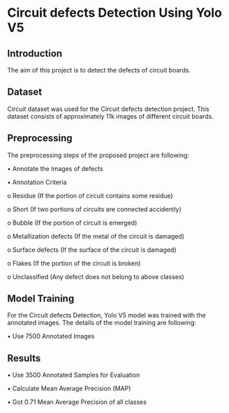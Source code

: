 # Circuit defects Detection Using Yolo V5

## Introduction
The aim of this project is to detect the defects of circuit boards.

## Dataset
Circuit dataset was used for the Circuit defects detection project. This dataset consists of approximately 11k images of different circuit boards.
## Preprocessing
The preprocessing steps of the proposed project are following:

•	Annotate the Images of defects

•	Annotation Criteria

o	Residue (If the portion of circuit contains some residue)

o	Short (If two portions of circuits are connected accidently)

o	Bubble (If the portion of circuit is emerged)

o	Metallization defects (If the metal of the circuit is damaged)

o	Surface defects (If the surface of the circuit is damaged)

o	Flakes (If the portion of the circuit is broken)

o	Unclassified (Any defect does not belong to above classes)

## Model Training 
For the Circuit defects Detection, Yolo V5 model was trained with the annotated images. The details of the model training are following:

•	Use 7500 Annotated Images

## Results

•	Use 3500 Annotated Samples for Evaluation

•	Calculate Mean Average Precision (MAP)

•	Got 0.71 Mean Average Precision of all classes


